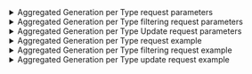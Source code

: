 <details>
  <summary>
    Aggregated Generation per Type request parameters
  </summary>
  <p>
    <img src="https://user-images.githubusercontent.com/94307935/177054434-a1212cea-efea-4e1e-89ed-5d37e1067712.png)">
  </p>
 </details>
 
 <details>
  <summary>
    Aggregated Generation per Type filtering request parameters
  </summary>
  <p>
    <img src="https://user-images.githubusercontent.com/94307935/177054381-e58735a2-7f44-473d-8562-929d921c8297.png">
  </p>
 </details>
 
  <details>
  <summary>
    Aggregated Generation per Type Update request parameters
  </summary>
  <p>
    <img src="https://user-images.githubusercontent.com/94307935/177054407-dd08c3af-9b2f-4a3d-8b8f-13f41294af7c.png">
  </p>
 </details>
 
 <details>
  <summary>
    Aggregated Generation per Type request example
  </summary>
  <p>
    <img src="https://user-images.githubusercontent.com/94307935/177054082-96350851-51d9-42cb-ae36-83643d6a8de7.png">
  </p>
 </details>
 
  <details>
  <summary>
    Aggregated Generation per Type filtering request example
  </summary>
  <p>
    <img src="https://user-images.githubusercontent.com/94307935/177054493-b3945fd1-bb6d-4883-82f8-44b7ffae7644.png">
    <img src="https://user-images.githubusercontent.com/94307935/177054556-ee35a93a-e47f-404e-9fa7-8fc14f765351.png">
  </p>
 </details>
 
  <details>
  <summary>
    Aggregated Generation per Type update request example
  </summary>
  <p>
    <img src="https://user-images.githubusercontent.com/94307935/177054576-7fc711aa-be35-401c-aac8-a248cbff8015.png">
  </p>
 </details>
